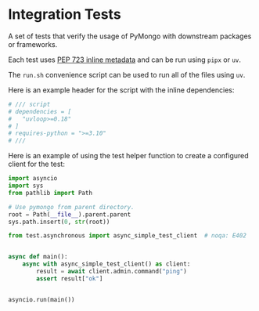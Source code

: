 # Integration Tests

A set of tests that verify the usage of PyMongo with downstream packages or frameworks.

Each test uses [PEP 723 inline metadata](https://packaging.python.org/en/latest/specifications/inline-script-metadata/) and can be run using `pipx` or `uv`.

The `run.sh` convenience script can be used to run all of the files using `uv`.

Here is an example header for the script with the inline dependencies:

```python
# /// script
# dependencies = [
#   "uvloop>=0.18"
# ]
# requires-python = ">=3.10"
# ///
```

Here is an example of using the test helper function to create a configured client for the test:


```python
import asyncio
import sys
from pathlib import Path

# Use pymongo from parent directory.
root = Path(__file__).parent.parent
sys.path.insert(0, str(root))

from test.asynchronous import async_simple_test_client  # noqa: E402


async def main():
    async with async_simple_test_client() as client:
        result = await client.admin.command("ping")
        assert result["ok"]


asyncio.run(main())
```
